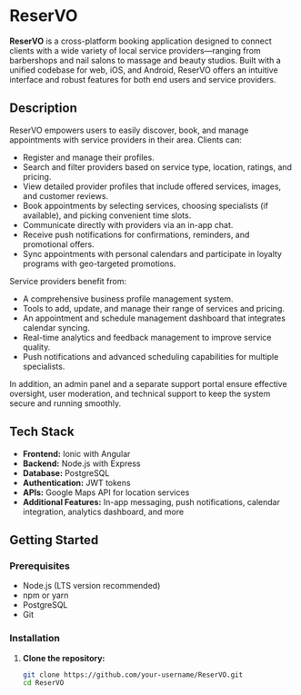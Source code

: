 # ReserVO

**ReserVO** is a cross-platform booking application designed to connect clients with a wide variety of local service providers—ranging from barbershops and nail salons to massage and beauty studios. Built with a unified codebase for web, iOS, and Android, ReserVO offers an intuitive interface and robust features for both end users and service providers.

## Description

ReserVO empowers users to easily discover, book, and manage appointments with service providers in their area. Clients can:

- Register and manage their profiles.
- Search and filter providers based on service type, location, ratings, and pricing.
- View detailed provider profiles that include offered services, images, and customer reviews.
- Book appointments by selecting services, choosing specialists (if available), and picking convenient time slots.
- Communicate directly with providers via an in-app chat.
- Receive push notifications for confirmations, reminders, and promotional offers.
- Sync appointments with personal calendars and participate in loyalty programs with geo-targeted promotions.

Service providers benefit from:

- A comprehensive business profile management system.
- Tools to add, update, and manage their range of services and pricing.
- An appointment and schedule management dashboard that integrates calendar syncing.
- Real-time analytics and feedback management to improve service quality.
- Push notifications and advanced scheduling capabilities for multiple specialists.

In addition, an admin panel and a separate support portal ensure effective oversight, user moderation, and technical support to keep the system secure and running smoothly.

## Tech Stack

- **Frontend:** Ionic with Angular
- **Backend:** Node.js with Express
- **Database:** PostgreSQL
- **Authentication:** JWT tokens
- **APIs:** Google Maps API for location services
- **Additional Features:** In-app messaging, push notifications, calendar integration, analytics dashboard, and more

## Getting Started

### Prerequisites

- Node.js (LTS version recommended)
- npm or yarn
- PostgreSQL
- Git

### Installation

1. **Clone the repository:**
   ```bash
   git clone https://github.com/your-username/ReserVO.git
   cd ReserVO
   ```
